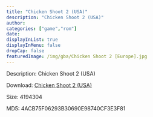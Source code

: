```yaml
---
title: "Chicken Shoot 2 (USA)"
description: "Chicken Shoot 2 (USA)"
author: 
categories: ["game","rom"]
date: 
displayInList: true
displayInMenu: false
dropCap: false
featuredImage: /img/gba/Chicken Shoot 2 [Europe].jpg
---
```


Description: Chicken Shoot 2 (USA)

Download: <a style="text-decoration:underline;" href="https://mega.nz/#!PSYk2C4K!6JZYNIEwaO5ksp1Ghikw-3dw0y-P4FyKMQMdaTCqHsw" target = "_blank" rel = "nofollow" > Chicken Shoot 2 (USA)</a>

Size: 4194304

MD5: 4ACB75F06293B30690E98740CF3E3F81

